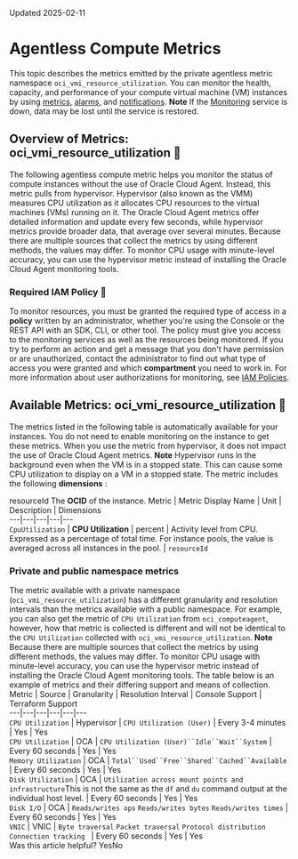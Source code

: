 Updated 2025-02-11
# Agentless Compute Metrics
This topic describes the metrics emitted by the private agentless metric namespace `oci_vmi_resource_utilization`.
You can monitor the health, capacity, and performance of your compute virtual machine (VM) instances by using [metrics](https://docs.oracle.com/iaas/Content/Monitoring/Concepts/monitoringoverview.htm#metrics), [alarms](https://docs.oracle.com/iaas/Content/Monitoring/Concepts/monitoringoverview.htm#alarms), and [notifications](https://docs.oracle.com/iaas/Content/Notification/home.htm).
**Note** If the [Monitoring](https://docs.oracle.com/iaas/Content/Monitoring/Concepts/monitoringoverview.htm#metrics) service is down, data may be lost until the service is restored.
## Overview of Metrics: oci_vmi_resource_utilization 🔗 
The following agentless compute metric helps you monitor the status of compute instances without the use of Oracle Cloud Agent. Instead, this metric pulls from hypervisor. 
Hypervisor (also known as the VMM) measures CPU utilization as it allocates CPU resources to the virtual machines (VMs) running on it. The Oracle Cloud Agent metrics offer detailed information and update every few seconds, while hypervisor metrics provide broader data, that average over several minutes. Because there are multiple sources that collect the metrics by using different methods, the values may differ. To monitor CPU usage with minute-level accuracy, you can use the hypervisor metric instead of installing the Oracle Cloud Agent monitoring tools.
### Required IAM Policy 🔗 
To monitor resources, you must be granted the required type of access in a **policy** written by an administrator, whether you're using the Console or the REST API with an SDK, CLI, or other tool. The policy must give you access to the monitoring services as well as the resources being monitored. If you try to perform an action and get a message that you don't have permission or are unauthorized, contact the administrator to find out what type of access you were granted and which **compartment** you need to work in. For more information about user authorizations for monitoring, see [IAM Policies](https://docs.oracle.com/iaas/Content/Security/Reference/monitoring_security.htm#iam-policies). 
## Available Metrics: oci_vmi_resource_utilization 🔗 
The metrics listed in the following table is automatically available for your instances. You do not need to enable monitoring on the instance to get these metrics. When you use the metric from hypervisor, it does not impact the use of Oracle Cloud Agent metrics.
**Note** Hypervisor runs in the background even when the VM is in a stopped state. This can cause some CPU utilization to display on a VM in a stopped state. 
The metric includes the following **dimensions** : 

resourceId
    The **OCID** of the instance.
Metric | Metric Display Name | Unit | Description | Dimensions  
---|---|---|---|---  
`CpuUtilization` | **CPU Utilization** | percent |  Activity level from CPU. Expressed as a percentage of total time. For instance pools, the value is averaged across all instances in the pool. |  `resourceId`  
### Private and public namespace metrics
The metric available with a private namespace (`oci_vmi_resource_utilization`) has a different granularity and resolution intervals than the metrics available with a public namespace. For example, you can also get the metric of `CPU Utilization` from `oci_computeagent`, however, how that metric is collected is different and will not be identical to the `CPU Utilization` collected with `oci_vmi_resource_utilization`.
**Note** Because there are multiple sources that collect the metrics by using different methods, the values may differ. To monitor CPU usage with minute-level accuracy, you can use the hypervisor metric instead of installing the Oracle Cloud Agent monitoring tools.
The table below is an example of metrics and their differing support and means of collection. 
Metric | Source | Granularity | Resolution Interval | Console Support | Terraform Support  
---|---|---|---|---|---  
`CPU Utilization` | Hypervisor  | `CPU Utilization (User)` | Every 3-4 minutes | Yes | Yes  
`CPU Utilization` | OCA | `CPU Utilization (User)``Idle``Wait``System` | Every 60 seconds | Yes | Yes  
`Memory Utilization` | OCA | `Total``Used``Free``Shared``Cached``Available` | Every 60 seconds | Yes | Yes  
`Disk Utilization` | OCA | `Utilization across mount points and infrastructure`This is not the same as the `df` and `du` command output at the individual host level. | Every 60 seconds | Yes | Yes  
`Disk I/O` |  OCA |  `Reads/writes ops` `Reads/writes bytes` `Reads/writes times` | Every 60 seconds | Yes | Yes  
`VNIC` | VNIC |  `Byte traversal` `Packet traversal` `Protocol distribution` `Connection tracking ` | Every 60 seconds | Yes | Yes  
Was this article helpful?
YesNo

